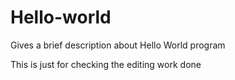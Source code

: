 # Hello-world
Gives a brief description about Hello World program

This is just for checking the editing work done
